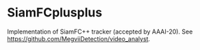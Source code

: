 # SiamFCplusplus
Implementation of SiamFC++ tracker (accepted by AAAI-20).
See https://github.com/MegviiDetection/video_analyst.
